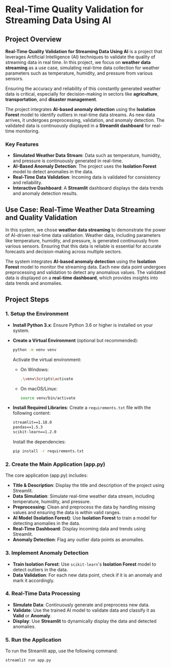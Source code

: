 # Real-Time Quality Validation for Streaming Data Using AI

## Project Overview

**Real-Time Quality Validation for Streaming Data Using AI** is a project that leverages Artificial Intelligence (AI) techniques to validate the quality of streaming data in real time. In this project, we focus on **weather data streaming** as a use case, simulating real-time data collection for weather parameters such as temperature, humidity, and pressure from various sensors.

Ensuring the accuracy and reliability of this constantly generated weather data is critical, especially for decision-making in sectors like **agriculture**, **transportation**, and **disaster management**.

The project integrates **AI-based anomaly detection** using the **Isolation Forest** model to identify outliers in real-time data streams. As new data arrives, it undergoes preprocessing, validation, and anomaly detection. The validated data is continuously displayed in a **Streamlit dashboard** for real-time monitoring.

### **Key Features**
- **Simulated Weather Data Stream**: Data such as temperature, humidity, and pressure is continuously generated in real-time.
- **AI-Based Anomaly Detection**: The project uses the **Isolation Forest** model to detect anomalies in the data.
- **Real-Time Data Validation**: Incoming data is validated for consistency and reliability.
- **Interactive Dashboard**: A **Streamlit** dashboard displays the data trends and anomaly detection results.

## Use Case: Real-Time Weather Data Streaming and Quality Validation

In this system, we chose **weather data streaming** to demonstrate the power of AI-driven real-time data validation. Weather data, including parameters like temperature, humidity, and pressure, is generated continuously from various sensors. Ensuring that this data is reliable is essential for accurate forecasts and decision-making across multiple sectors.

The system integrates **AI-based anomaly detection** using the **Isolation Forest** model to monitor the streaming data. Each new data point undergoes preprocessing and validation to detect any anomalous values. The validated data is displayed on a **real-time dashboard**, which provides insights into data trends and anomalies.

## Project Steps

### 1. Setup the Environment

- **Install Python 3.x**: Ensure Python 3.6 or higher is installed on your system.
  
- **Create a Virtual Environment** (optional but recommended):
    ```bash
    python -m venv venv
    ```
    Activate the virtual environment:
    - On Windows:
      ```bash
      .\venv\Scripts\activate
      ```
    - On macOS/Linux:
      ```bash
      source venv/bin/activate
      ```

- **Install Required Libraries**:
    Create a `requirements.txt` file with the following content:
    ```txt
    streamlit==1.18.0
    pandas==1.5.3
    scikit-learn==1.2.0
    ```

    Install the dependencies:
    ```bash
    pip install -r requirements.txt
    ```

### 2. Create the Main Application (app.py)

The core application (app.py) includes:

- **Title & Description**: Display the title and description of the project using Streamlit.
- **Data Simulation**: Simulate real-time weather data stream, including temperature, humidity, and pressure.
- **Preprocessing**: Clean and preprocess the data by handling missing values and ensuring the data is within valid ranges.
- **AI Model (Isolation Forest)**: Use **Isolation Forest** to train a model for detecting anomalies in the data.
- **Real-Time Dashboard**: Display incoming data and trends using Streamlit.
- **Anomaly Detection**: Flag any outlier data points as anomalies.

### 3. Implement Anomaly Detection

- **Train Isolation Forest**: Use `scikit-learn`'s **Isolation Forest** model to detect outliers in the data.
- **Data Validation**: For each new data point, check if it is an anomaly and mark it accordingly.

### 4. Real-Time Data Processing

- **Simulate Data**: Continuously generate and preprocess new data.
- **Validate**: Use the trained AI model to validate data and classify it as **Valid** or **Anomaly**.
- **Display**: Use **Streamlit** to dynamically display the data and detected anomalies.

### 5. Run the Application

To run the Streamlit app, use the following command:
```bash
streamlit run app.py
